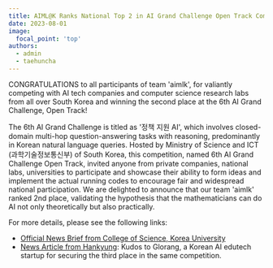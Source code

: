 ```yaml
---
title: AIML@K Ranks National Top 2 in AI Grand Challenge Open Track Competition
date: 2023-08-01
image:
  focal_point: 'top'
authors:
  - admin
  - taehuncha
---
```


CONGRATULATIONS to all participants of team 'aimlk', for valiantly competing with AI tech companies and computer science research labs from all over South Korea and winning the second place at the 6th AI Grand Challenge, Open Track! 

<!--more-->

The 6th AI Grand Challenge is titled as '정책 지원 AI', which involves closed-domain multi-hop question-answering tasks with reasoning, predominantly in Korean natural language queries. 
Hosted by Ministry of Science and ICT (과학기술정보통신부) of South Korea, this competition, named 6th AI Grand Challenge Open Track, invited anyone from private companies, national labs, universities to participate and showcase their ability to form ideas and implement the actual running codes to encourage fair and widespread national participation.
We are delighted to announce that our team 'aimlk' ranked 2nd place, validating the hypothesis that the mathematicians can do AI not only theoretically but also practically.

For more details, please see the following links:

- [Official News Brief from College of Science, Korea University](https://cos.korea.ac.kr/news/%ec%9d%b4%eb%8f%99%ed%97%8c-%ea%b5%90%ec%88%98%eb%8b%98-%ec%97%b0%ea%b5%ac%ed%8c%80-2023-%ec%9d%b8%ea%b3%b5%ec%a7%80%eb%8a%a5-%ea%b7%b8%eb%9e%9c%eb%93%9c-%ec%b1%8c%eb%a6%b0%ec%a7%80-%ec%9e%85%ec%83%81)
- [News Article from Hankyung](https://www.hankyung.com/article/202311065707O): Kudos to Glorang, a Korean AI edutech startup for securing the third place in the same competition.